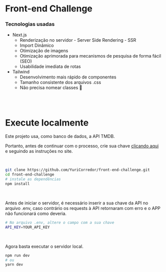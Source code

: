 <h1>Front-end Challenge</h1>

<h3>Tecnologias usadas</h3>
<ul>
    <li>
        Next.js
        <ul>
            <li>
                Renderização no servidor - Server Side Rendering - SSR
            </li>
            <li>
                Import Dinâmico
            </li>
            <li>
                Otimização de imagens
            </li>
            <li>
                Otimização aprimorada para mecanismos de pesquisa de forma fácil (SEO)
            </li>
            <li>
                Usabilidade imediata de rotas
            </li>
        </ul>
    </li>
    <li>
        Tailwind
        <ul>
            <li>
                Desenvolvimento mais rápido de componentes
            </li>
            <li>
                Tamanho consistente dos arquivos .css
            </li>
            <li>
                Não precisa nomear classes 🙏
            </li>
        </ul>
    </li>
</ul>

<br>
<br>

<h1>Execute localmente</h1>

<p>Este projeto usa, como banco de dados, a API TMDB.</p>

Portanto, antes de continuar com o processo, crie sua chave [clicando aqui](https://developers.themoviedb.org/3/getting-started/introduction) e seguindo as instruções no site.

<br>


```bash
git clone https://github.com/YuriCorredor/front-end-challenge.git
cd front-end-challenge
# instale as dependências
npm install
```

<br>

<p>Antes de iniciar o servidor, é necessário inserir a sua chave da API no arquivo .env, caso contrário os requests à API retornaram com erro e o APP não funcionará como deveria.</p>


```bash
# No arquivo .env, altere o campo com a sua chave
API_KEY=YOUR_API_KEY
```

<br>

<p>Agora basta executar o servidor local.</p>

```bash
npm run dev
# ou
yarn dev
```